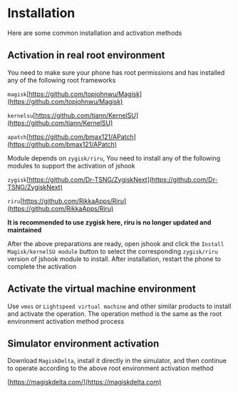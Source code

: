 # Installation

Here are some common installation and activation methods

## Activation in real root environment

You need to make sure your phone has root permissions and has installed any of the following root frameworks

`magisk`[https://github.com/topjohnwu/Magisk](https://github.com/topjohnwu/Magisk)

`kernelsu`[https://github.com/tiann/KernelSU](https://github.com/tiann/KernelSU)

`apatch`[https://github.com/bmax121/APatch](https://github.com/bmax121/APatch)

Module depends on `zygisk/riru`, You need to install any of the following modules to support the activation of jshook

`zygisk`[https://github.com/Dr-TSNG/ZygiskNext](https://github.com/Dr-TSNG/ZygiskNext)

`riru`[https://github.com/RikkaApps/Riru](https://github.com/RikkaApps/Riru)

**It is recommended to use zygisk here, riru is no longer updated and maintained**

After the above preparations are ready, open jshook and click the `Install Magisk/kernelSU module` button to select the corresponding `zygisk/riru` version of jshook module to install. After installation, restart the phone to complete the activation

## Activate the virtual machine environment

Use `vmos` or `Lightspeed virtual machine` and other similar products to install and activate the operation. The operation method is the same as the root environment activation method process

## Simulator environment activation

Download `MagiskDelta`, install it directly in the simulator, and then continue to operate according to the above root environment activation method

[https://magiskdelta.com/](https://magiskdelta.com)
